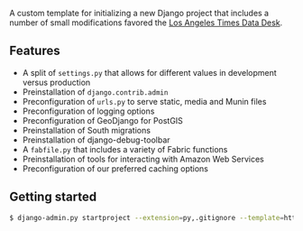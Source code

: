 
A custom template for initializing a new Django project that includes a number of small modifications favored the [Los Angeles Times Data Desk](http://datadesk.latimes.com).

Features
--------

* A split of ``settings.py`` that allows for different values in development versus production
* Preinstallation of ``django.contrib.admin``
* Preconfiguration of ``urls.py`` to serve static, media and Munin files
* Preconfiguration of logging options
* Preconfiguration of GeoDjango for PostGIS
* Preinstallation of South migrations
* Preinstallation of django-debug-toolbar
* A ``fabfile.py`` that includes a variety of Fabric functions
* Preinstallation of tools for interacting with Amazon Web Services
* Preconfiguration of our preferred caching options

Getting started
---------------

```bash
$ django-admin.py startproject --extension=py,.gitignore --template=https://github.com/datadesk/django-project-template/archive/master.zip project
```

